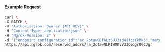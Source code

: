 <!-- Code generated for API Clients. DO NOT EDIT. -->

#### Example Request

```bash
curl \
-X PATCH \
-H "Authorization: Bearer {API_KEY}" \
-H "Content-Type: application/json" \
-H "Ngrok-Version: 2" \
-d '{"endpoint_configuration_id":"ec_2otawODfALz5UJ3zd4jfosYkMk5","metadata":"{\"proto\": \"ssh\"}"}' \
https://api.ngrok.com/reserved_addrs/ra_2otawNLK1WMKvV33Qzdgr0GCJgr
```
